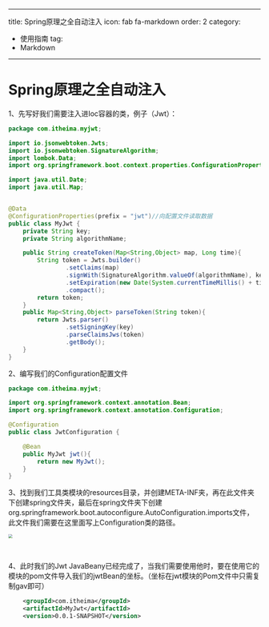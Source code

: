 
---
title: Spring原理之全自动注入
icon: fab fa-markdown
order: 2
category:
  - 使用指南
tag:
  - Markdown
---

# 				Spring原理之全自动注入

1、先写好我们需要注入进Ioc容器的类，例子（Jwt）：

```java
package com.itheima.myjwt;

import io.jsonwebtoken.Jwts;
import io.jsonwebtoken.SignatureAlgorithm;
import lombok.Data;
import org.springframework.boot.context.properties.ConfigurationProperties;

import java.util.Date;
import java.util.Map;


@Data
@ConfigurationProperties(prefix = "jwt")//向配置文件读取数据
public class MyJwt {
    private String key;
    private String algorithmName;

    public String createToken(Map<String,Object> map, Long time){
        String token = Jwts.builder()
                .setClaims(map)
                .signWith(SignatureAlgorithm.valueOf(algorithmName), key)
                .setExpiration(new Date(System.currentTimeMillis() + time))
                .compact();
        return token;
    }
    public Map<String,Object> parseToken(String token){
        return Jwts.parser()
                .setSigningKey(key)
                .parseClaimsJws(token)
                .getBody();
    }
}

```

2、编写我们的Configuration配置文件

```java
package com.itheima.myjwt;

import org.springframework.context.annotation.Bean;
import org.springframework.context.annotation.Configuration;

@Configuration
public class JwtConfiguration {

    @Bean
    public MyJwt jwt(){
        return new MyJwt();
    }
}
```

3、找到我们工具类模块的resources目录，并创建META-INF夹，再在此文件夹下创建spring文件夹，最后在spring文件夹下创建org.springframework.boot.autoconfigure.AutoConfiguration.imports文件，此文件我们需要在这里面写上Configuration类的路径。

<img src="C:\Users\86151\Desktop\Snipaste_2023-11-24_20-39-23.png" style="zoom:50%;" />

​	

4、此时我们的Jwt JavaBeany已经完成了，当我们需要使用他时，要在使用它的模块的pom文件导入我们的jwtBean的坐标。（坐标在jwt模块的Pom文件中只需复制gav即可）

```xml
	<groupId>com.itheima</groupId>
    <artifactId>MyJwt</artifactId>
    <version>0.0.1-SNAPSHOT</version>
```

